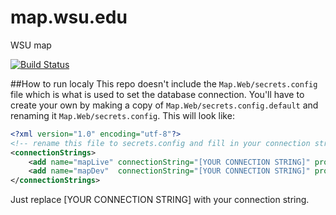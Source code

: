 # map.wsu.edu
WSU map

[![Build Status](https://travis-ci.org/washingtonstateuniversity/map.wsu.edu.svg?branch=master)](https://travis-ci.org/washingtonstateuniversity/map.wsu.edu)

##How to run localy
This repo doesn't include the `Map.Web/secrets.config` file which is what is used to set the database connection.  You'll have to create your own by making a copy of `Map.Web/secrets.config.default` and renaming it `Map.Web/secrets.config`.  This will look like:

```xml
<?xml version="1.0" encoding="utf-8"?>
<!-- rename this file to secrets.config and fill in your connection strings -->
<connectionStrings>
	<add name="mapLive" connectionString="[YOUR CONNECTION STRING]" providerName="System.Data.SqlClient"  />
	<add name="mapDev"  connectionString="[YOUR CONNECTION STRING]" providerName="System.Data.SqlClient"  />
</connectionStrings>
```

Just replace [YOUR CONNECTION STRING] with your connection string.
